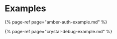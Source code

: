 # Examples

{% page-ref page="amber-auth-example.md" %}

{% page-ref page="crystal-debug-example.md" %}



